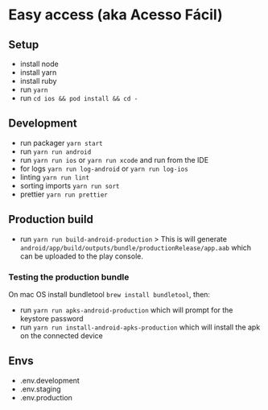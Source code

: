 # Easy access (aka Acesso Fácil)

## Setup

- install node
- install yarn
- install ruby
- run `yarn`
- run `cd ios && pod install && cd -`

## Development

- run packager `yarn start`
- run `yarn run android`
- run `yarn run ios` or `yarn run xcode` and run from the IDE
- for logs `yarn run log-android` or `yarn run log-ios`
- linting `yarn run lint`
- sorting imports `yarn run sort`
- prettier `yarn run prettier`

## Production build

- run `yarn run build-android-production` > This is will generate `android/app/build/outputs/bundle/productionRelease/app.aab` which can be uploaded to the play console.

### Testing the production bundle

On mac OS install bundletool `brew install bundletool`, then:

- run `yarn run apks-android-production` which will prompt for the keystore password
- run `yarn run install-android-apks-production` which will install the apk on the connected device

## Envs

- .env.development
- .env.staging
- .env.production
